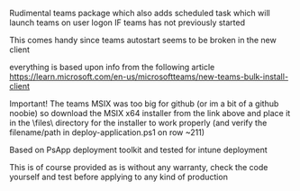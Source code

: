 Rudimental teams package which also adds scheduled task which will launch teams on user logon IF teams has not previously started

This comes handy since teams autostart seems to be broken in the new client

everything is based upon info from the following article
https://learn.microsoft.com/en-us/microsoftteams/new-teams-bulk-install-client

Important!
The teams MSIX was too big for github (or im a bit of a github noobie) so download the MSIX x64 installer from the link above and place it in the \files\ directory for the installer to work properly (and verify the filename/path in deploy-application.ps1 on row ~211)

Based on PsApp deployment toolkit and tested for intune deployment


This is of course provided as is without any warranty, check the code yourself and test before applying to any kind of production
